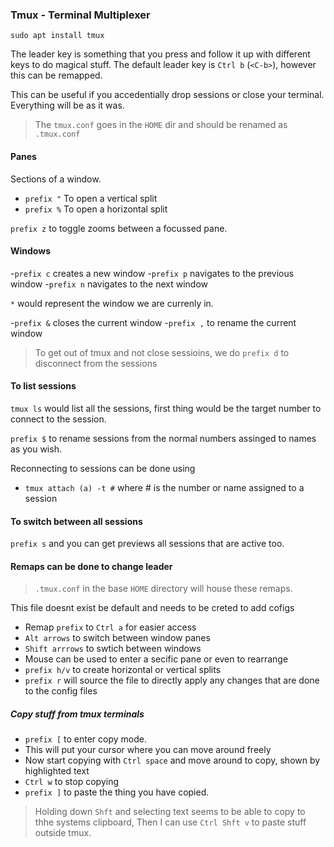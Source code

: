 ### Tmux - Terminal Multiplexer

```
sudo apt install tmux
```

The leader key is something that you press and follow it up with different keys to do magical stuff.
The default leader key is `Ctrl b` (`<C-b>`), however this can be remapped.

This can be useful if you accedentially drop sessions or close your terminal. Everything will be as it was.

> The `tmux.conf` goes in the `HOME` dir and should be renamed as `.tmux.conf`

#### Panes

Sections of a window. 
- `prefix "`  To open a vertical split
- `prefix %`  To open a horizontal split

`prefix z` to toggle zooms between a focussed pane.

#### Windows

-`prefix c` creates a new window
-`prefix p` navigates to the previous window
-`prefix n` navigates to the next window

`*` would represent the window we are currenly in.


-`prefix &` closes the current window
-`prefix ,` to rename the current window

> To get out of tmux and not close sessioins, we do `prefix d` to disconnect from the sessions

#### To list sessions

`tmux ls` would list all the sessions, first thing would be the target number to connect to the session.

`prefix $` to rename sessions from the normal numbers assinged to names as you wish.



Reconnecting to sessions can be done using

- `tmux attach (a) -t #` where # is the number or name assigned to a session

#### To switch between all sessions

`prefix s` and you can get previews all sessions that are active too.

#### Remaps can be done to change leader

> `.tmux.conf` in the base `HOME` directory will house these remaps. 

This file doesnt exist be default and needs to be creted to add cofigs

- Remap `prefix` to `Ctrl a` for easier access
- `Alt arrows` to switch between window panes
- `Shift arrrows` to swtich between windows
- Mouse can be used to enter a secific pane or even to rearrange
- `prefix h/v` to create horizontal or vertical splits
- `prefix r` will source the file to directly apply any changes that are done to the config files

##### Copy stuff from tmux terminals

 - `prefix [` to enter copy mode.
 - This will put your cursor where you can move around freely
 - Now start copying with `Ctrl space` and move around to copy, shown by highlighted text
 - `Ctrl w` to stop copying
 - `prefix ]` to paste the thing you have copied.

 > Holding down `Shft` and selecting text seems to be able to copy to thhe systems clipboard, Then I can use `Ctrl Shft v` to paste stuff outside tmux.

